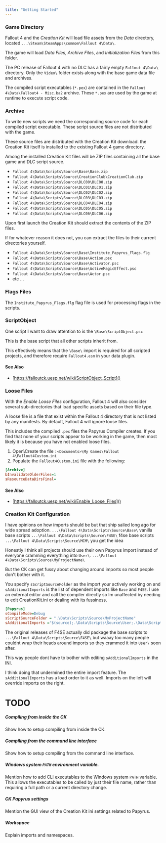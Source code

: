 ```yaml
---
title: "Getting Started"
---
```


### Game Directory
Fallout 4 and the *Creation Kit* will load file assets from the *Data* directory, located `...\Steam\SteamApps\common\Fallout 4\Data\`.

The game will load *Data File*s, *Archive File*s, and *Initialization File*s from this folder.

The PC release of Fallout 4 with no DLC has a fairly empty `Fallout 4\Data\` directory.
Only the `Video\` folder exists along with the base game data file and archives.

The compiled script executables (`*.pex`) are contained in the `Fallout 4\Data\Fallout4 - Misc.ba2` archive.
These `*.pex` are used by the game at runtime to execute script code.


### Archive
To write new scripts we need the corresponding source code for each compiled script executable.
These script source files are not distributed with the game.

These source files are distributed with the Creation Kit download.
the Creation Kit itself is installed to the existing Fallout 4 game directory.

Among the installed Creation Kit files will be ZIP files containing all the base game and DLC script source.

- `Fallout 4\Data\Scripts\Source\Base\Base.zip`
- `Fallout 4\Data\Scripts\Source\CreationClub\CreationClub.zip`
- `Fallout 4\Data\Scripts\Source\DLC00\DLC00.zip`
- `Fallout 4\Data\Scripts\Source\DLC01\DLC01.zip`
- `Fallout 4\Data\Scripts\Source\DLC02\DLC02.zip`
- `Fallout 4\Data\Scripts\Source\DLC03\DLC03.zip`
- `Fallout 4\Data\Scripts\Source\DLC04\DLC04.zip`
- `Fallout 4\Data\Scripts\Source\DLC05\DLC05.zip`
- `Fallout 4\Data\Scripts\Source\DLC06\DLC06.zip`

Upon first launch the Creation Kit should extract the contents of the ZIP files.

If for whatever reason it does not, you can extract the files to their current directories yourself.

- `Fallout 4\Data\Scripts\Source\Base\Institute_Papyrus_Flags.flg`
- `Fallout 4\Data\Scripts\Source\Base\Action.psc`
- `Fallout 4\Data\Scripts\Source\Base\Activator.psc`
- `Fallout 4\Data\Scripts\Source\Base\ActiveMagicEffect.psc`
- `Fallout 4\Data\Scripts\Source\Base\Actor.psc`
- etc ...


### Flags Files
The `Institute_Papyrus_Flags.flg` flag file is used for processing flags in the scripts.


### ScriptObject
One script I want to draw attention to is the `\Base\ScriptObject.psc`

This is the base script that all other scripts inherit from.

This effectively means that the `\Base\` import is required for all scripted projects, and therefore require `Fallout4.esm` in your data plugin.

#### See Also
- [https://falloutck.uesp.net/wiki/ScriptObject_Script]()


### Loose Files

With the *Enable Loose Files* configuration, Fallout 4 will also consider several sub-directories that load specific assets based on their file type.

A loose file is a file that exist within the Fallout 4 directory that is not listed by any manifests.
By default, Fallout 4 will ignore loose files.

This includes the compiled `.pex` files the Papyrus Compiler creates.
If you find that none of your scripts appear to be working in the game, then most likely it is because you have not enabled loose files.

1. Open\Create the file : `<Documents>\My Games\Fallout 4\Fallout4Custom.ini`
2. Populate the `Fallout4Custom.ini` file with the following:

```ini
[Archive]
bInvalidateOlderFiles=1
sResourceDataDirsFinal=
```

#### See Also
- [https://falloutck.uesp.net/wiki/Enable_Loose_Files]()


### Creation Kit Configuration
I have opinions on how imports should be but that ship sailed long ago for wide spread adoption.
`...\Fallout 4\Data\Scripts\Source\Base\` vanilla base scripts
`...\Fallout 4\Data\Scripts\Source\F4SE\` f4se base scripts
`...\Fallout 4\Data\Scripts\Source\MCM\` you get the idea

Honestly I think all projects should use their own Papyrus import instead of everyone cramming everything into `User\`.
`...\Fallout 4\Data\Scripts\Source\MyProjectName\`

But the CK can get fussy about changing around imports so most people don't bother with it.

You specify `sScriptSourceFolder` as the import your actively working on and `sAdditionalImports` is the list of dependent imports like `Base` and `F4SE`.
I use an external editor and call the compiler directly so Im unaffected by needing to edit CreationKit.ini or dealing with its fussiness.

```ini
[Papyrus]
sCompileMode=Debug
sScriptSourceFolder = ".\Data\Scripts\Source\MyProjectName"
sAdditionalImports ="$(source);.\Data\Scripts\Source\User;.\Data\Scripts\Source\MCM;.\Data\Scripts\Source\F4SE;.\Data\Scripts\Source\Base"
```

The original releases of F4SE actually did package the base scripts to `...\Fallout 4\Data\Scripts\Source\F4SE\` but waaay too many people couldnt wrap their heads around imports so they crammed it into `User\` soon after.

This way people dont have to bother with editing `sAdditionalImports` in the INI.

I think doing that undermined the entire import feature.
The `sAdditionalImports` has a load order to it as well.
Imports on the left will override imports on the right.


# TODO

##### Compiling from inside the CK
Show how to setup compiling from inside the CK.

##### Compiling from the command line interface
Show how to setup compiling from the command line interface.

##### Windows system `PATH` environment variable.
Mention how to add CLI executables to the Windows system `PATH` variable.
This allows the executables to be called by just their file name, rather than requiring a full path or a current directory change.

##### CK Papyrus settings
Mention the GUI view of the Creation Kit ini settings related to Papyrus.

##### Workspace
Explain imports and namespaces.
